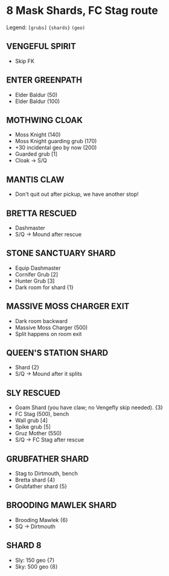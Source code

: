 # 8 Mask Shards, FC Stag route

Legend: `[grubs]` `{shards}` `(geo)`

## VENGEFUL SPIRIT
- Skip FK

## ENTER GREENPATH
- Elder Baldur (50)
- Elder Baldur (100)

## MOTHWING CLOAK
- Moss Knight (140)
- Moss Knight guarding grub (170)
- +30 incidental geo by now (200)
- Guarded grub [1]
- Cloak -> S/Q

## MANTIS CLAW
- Don't quit out after pickup, we have another stop!

## BRETTA RESCUED
- Dashmaster
- S/Q -> Mound after rescue

## STONE SANCTUARY SHARD
- Equip Dashmaster
- Cornifer Grub [2]
- Hunter Grub [3]
- Dark room for shard {1}

## MASSIVE MOSS CHARGER EXIT
- Dark room backward
- Massive Moss Charger (500)
- Split happens on room exit

## QUEEN'S STATION SHARD
- Shard {2}
- S/Q -> Mound after it splits

## SLY RESCUED
- Goam Shard (you have claw; no Vengefly skip needed). {3}
- FC Stag (500), bench
- Wall grub [4]
- Spike grub [5]
- Gruz Mother (550)
- S/Q -> FC Stag after rescue

## GRUBFATHER SHARD
- Stag to Dirtmouth, bench
- Bretta shard {4}
- Grubfather shard {5}

## BROODING MAWLEK SHARD
- Brooding Mawlek {6}
- SQ -> Dirtmouth

## SHARD 8
- Sly: 150 geo {7}
- Sky: 500 geo {8}
